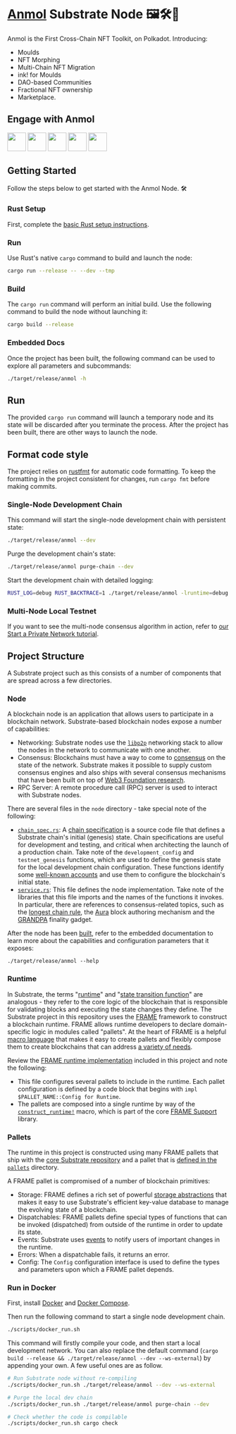 # [Anmol](https://anmol.network/) Substrate Node 🖼🛠️👷

Anmol is the First Cross-Chain NFT Toolkit, on Polkadot. Introducing:

- Moulds
- NFT Morphing
- Multi-Chain NFT Migration
- ink! for Moulds
- DAO-based Communities
- Fractional NFT ownership
- Marketplace.

## Engage with Anmol

<a href="https://t.me/anmolnetwork" target="_blank"><img src="https://upload.wikimedia.org/wikipedia/commons/thumb/8/82/Telegram_logo.svg/1024px-Telegram_logo.svg.png" height="42" width="42" /></a>
<a href="https://twitter.com/AnmolNetwork" target="_blank"><img src="https://www.lter-europe.net/document-archive/image-gallery/albums/logos/TwitterLogo_55acee.png/image" height="42" width="42"/></a>
<a href="https://discord.gg/zZHqMwq23X" target="_blank"><img src="https://cdn.icon-icons.com/icons2/2108/PNG/512/discord_icon_130958.png" height="42" width="42"/></a>
<a href="https://medium.com/anmolnetwork" target="_blank"><img src="https://cdn4.iconfinder.com/data/icons/social-media-2210/24/Medium-512.png" height="42" width="42"/></a>
<a href="https://www.linkedin.com/company/anmolnetwork/" target="_blank"><img src="https://image.flaticon.com/icons/png/512/174/174857.png" height="42" width="42"/></a>

## Getting Started

Follow the steps below to get started with the Anmol Node. :hammer_and_wrench:

### Rust Setup

First, complete the [basic Rust setup instructions](./doc/rust-setup.md).

### Run

Use Rust's native `cargo` command to build and launch the node:

```sh
cargo run --release -- --dev --tmp
```

### Build

The `cargo run` command will perform an initial build. Use the following command to build the node
without launching it:

```sh
cargo build --release
```

### Embedded Docs

Once the project has been built, the following command can be used to explore all parameters and
subcommands:

```sh
./target/release/anmol -h
```

## Run

The provided `cargo run` command will launch a temporary node and its state will be discarded after
you terminate the process. After the project has been built, there are other ways to launch the
node.

## Format code style

The project relies on [rustfmt](https://github.com/rust-lang/rustfmt) for automatic code formatting. To keep the formatting in the project consistent for changes, run `cargo fmt` before making commits.

### Single-Node Development Chain

This command will start the single-node development chain with persistent state:

```bash
./target/release/anmol --dev
```

Purge the development chain's state:

```bash
./target/release/anmol purge-chain --dev
```

Start the development chain with detailed logging:

```bash
RUST_LOG=debug RUST_BACKTRACE=1 ./target/release/anmol -lruntime=debug --dev
```

### Multi-Node Local Testnet

If you want to see the multi-node consensus algorithm in action, refer to
[our Start a Private Network tutorial](https://substrate.dev/docs/en/tutorials/start-a-private-network/).

## Project Structure

A Substrate project such as this consists of a number of components that are spread across a few
directories.

### Node

A blockchain node is an application that allows users to participate in a blockchain network.
Substrate-based blockchain nodes expose a number of capabilities:

-   Networking: Substrate nodes use the [`libp2p`](https://libp2p.io/) networking stack to allow the
    nodes in the network to communicate with one another.
-   Consensus: Blockchains must have a way to come to
    [consensus](https://substrate.dev/docs/en/knowledgebase/advanced/consensus) on the state of the
    network. Substrate makes it possible to supply custom consensus engines and also ships with
    several consensus mechanisms that have been built on top of
    [Web3 Foundation research](https://research.web3.foundation/en/latest/polkadot/NPoS/index.html).
-   RPC Server: A remote procedure call (RPC) server is used to interact with Substrate nodes.

There are several files in the `node` directory - take special note of the following:

-   [`chain_spec.rs`](./node/src/chain_spec.rs): A
    [chain specification](https://substrate.dev/docs/en/knowledgebase/integrate/chain-spec) is a
    source code file that defines a Substrate chain's initial (genesis) state. Chain specifications
    are useful for development and testing, and critical when architecting the launch of a
    production chain. Take note of the `development_config` and `testnet_genesis` functions, which
    are used to define the genesis state for the local development chain configuration. These
    functions identify some
    [well-known accounts](https://substrate.dev/docs/en/knowledgebase/integrate/subkey#well-known-keys)
    and use them to configure the blockchain's initial state.
-   [`service.rs`](./node/src/service.rs): This file defines the node implementation. Take note of
    the libraries that this file imports and the names of the functions it invokes. In particular,
    there are references to consensus-related topics, such as the
    [longest chain rule](https://substrate.dev/docs/en/knowledgebase/advanced/consensus#longest-chain-rule),
    the [Aura](https://substrate.dev/docs/en/knowledgebase/advanced/consensus#aura) block authoring
    mechanism and the
    [GRANDPA](https://substrate.dev/docs/en/knowledgebase/advanced/consensus#grandpa) finality
    gadget.

After the node has been [built](#build), refer to the embedded documentation to learn more about the
capabilities and configuration parameters that it exposes:

```shell
./target/release/anmol --help
```

### Runtime

In Substrate, the terms
"[runtime](https://substrate.dev/docs/en/knowledgebase/getting-started/glossary#runtime)" and
"[state transition function](https://substrate.dev/docs/en/knowledgebase/getting-started/glossary#stf-state-transition-function)"
are analogous - they refer to the core logic of the blockchain that is responsible for validating
blocks and executing the state changes they define. The Substrate project in this repository uses
the [FRAME](https://substrate.dev/docs/en/knowledgebase/runtime/frame) framework to construct a
blockchain runtime. FRAME allows runtime developers to declare domain-specific logic in modules
called "pallets". At the heart of FRAME is a helpful
[macro language](https://substrate.dev/docs/en/knowledgebase/runtime/macros) that makes it easy to
create pallets and flexibly compose them to create blockchains that can address
[a variety of needs](https://www.substrate.io/substrate-users/).

Review the [FRAME runtime implementation](./runtime/src/lib.rs) included in this project and note
the following:

-   This file configures several pallets to include in the runtime. Each pallet configuration is
    defined by a code block that begins with `impl $PALLET_NAME::Config for Runtime`.
-   The pallets are composed into a single runtime by way of the
    [`construct_runtime!`](https://crates.parity.io/frame_support/macro.construct_runtime.html)
    macro, which is part of the core
    [FRAME Support](https://substrate.dev/docs/en/knowledgebase/runtime/frame#support-library)
    library.

### Pallets

The runtime in this project is constructed using many FRAME pallets that ship with the
[core Substrate repository](https://github.com/paritytech/substrate/tree/master/frame) and a
pallet that is [defined in the `pallets`](./pallets/kitties/src/lib.rs) directory.

A FRAME pallet is compromised of a number of blockchain primitives:

-   Storage: FRAME defines a rich set of powerful
    [storage abstractions](https://substrate.dev/docs/en/knowledgebase/runtime/storage) that makes
    it easy to use Substrate's efficient key-value database to manage the evolving state of a
    blockchain.
-   Dispatchables: FRAME pallets define special types of functions that can be invoked (dispatched)
    from outside of the runtime in order to update its state.
-   Events: Substrate uses [events](https://substrate.dev/docs/en/knowledgebase/runtime/events) to
    notify users of important changes in the runtime.
-   Errors: When a dispatchable fails, it returns an error.
-   Config: The `Config` configuration interface is used to define the types and parameters upon
    which a FRAME pallet depends.

### Run in Docker

First, install [Docker](https://docs.docker.com/get-docker/) and
[Docker Compose](https://docs.docker.com/compose/install/).

Then run the following command to start a single node development chain.

```bash
./scripts/docker_run.sh
```

This command will firstly compile your code, and then start a local development network. You can
also replace the default command (`cargo build --release && ./target/release/anmol --dev --ws-external`)
by appending your own. A few useful ones are as follow.

```bash
# Run Substrate node without re-compiling
./scripts/docker_run.sh ./target/release/anmol --dev --ws-external

# Purge the local dev chain
./scripts/docker_run.sh ./target/release/anmol purge-chain --dev

# Check whether the code is compilable
./scripts/docker_run.sh cargo check
```
